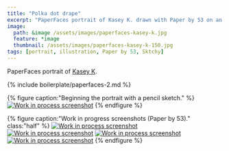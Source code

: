 ```yaml
---
title: "Polka dot drape"
excerpt: "PaperFaces portrait of Kasey K. drawn with Paper by 53 on an iPad."
image: 
  path: &image /assets/images/paperfaces-kasey-k.jpg 
  feature: *image
  thumbnail: /assets/images/paperfaces-kasey-k-150.jpg
tags: [portrait, illustration, Paper by 53, Sktchy]
---
```


PaperFaces portrait of [Kasey K](http://sktchy.com/mKWI5D).

{% include boilerplate/paperfaces-2.md %}

{% figure caption:"Beginning the portrait with a pencil sketch." %}
[![Work in process screenshot](/assets/images/paperfaces-kasey-k-process-1-750.jpg)](/assets/images/paperfaces-kasey-k-process-1-lg.jpg)
{% endfigure %}

{% figure caption:"Work in progress screenshots (Paper by 53)." class:"half" %}
[![Work in process screenshot](/assets/images/paperfaces-kasey-k-process-2-600.jpg)](/assets/images/paperfaces-kasey-k-process-2-lg.jpg)
[![Work in process screenshot](/assets/images/paperfaces-kasey-k-process-3-600.jpg)](/assets/images/paperfaces-kasey-k-process-3-lg.jpg)
[![Work in process screenshot](/assets/images/paperfaces-kasey-k-process-4-600.jpg)](/assets/images/paperfaces-kasey-k-process-4-lg.jpg)
[![Work in process screenshot](/assets/images/paperfaces-kasey-k-process-5-600.jpg)](/assets/images/paperfaces-kasey-k-process-5-lg.jpg)
{% endfigure %}
